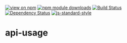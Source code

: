 [![view on npm](http://img.shields.io/npm/v/api-usage.svg)](https://www.npmjs.org/package/api-usage)
[![npm module downloads](http://img.shields.io/npm/dt/api-usage.svg)](https://www.npmjs.org/package/api-usage)
[![Build Status](https://travis-ci.org/75lb/api-usage.svg?branch=master)](https://travis-ci.org/75lb/api-usage)
[![Dependency Status](https://david-dm.org/75lb/api-usage.svg)](https://david-dm.org/75lb/api-usage)
[![js-standard-style](https://img.shields.io/badge/code%20style-standard-brightgreen.svg)](https://github.com/feross/standard)

# api-usage

